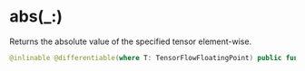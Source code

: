 # abs(\_:)

Returns the absolute value of the specified tensor element-wise.

``` swift
@inlinable @differentiable(where T: TensorFlowFloatingPoint) public func abs<T: SignedNumeric>(_ x: Tensor<T>) -> Tensor<T>
```
